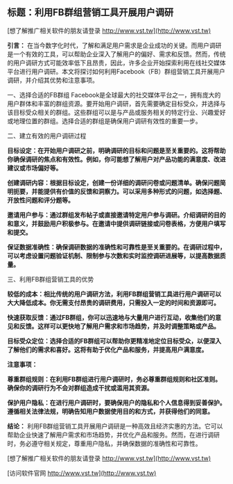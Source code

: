 ## **标题：利用FB群组营销工具开展用户调研**

[想了解推广相关软件的朋友请登录 http://www.vst.tw](http://www.vst.tw)

**引言：**
在当今数字化时代，了解和满足用户需求是企业成功的关键。而用户调研是一个有效的工具，可以帮助企业深入了解用户的偏好、需求和反馈。然而，传统的用户调研方式可能效率低下且昂贵，因此，许多企业开始探索利用在线社交媒体平台进行用户调研。本文将探讨如何利用Facebook（FB）群组营销工具开展用户调研，并介绍其优势和注意事项。

一、选择合适的FB群组
Facebook是全球最大的社交媒体平台之一，拥有庞大的用户群体和丰富的群组资源。要开始用户调研，首先需要确定目标受众，并选择与该目标受众相关的群组。这些群组可以是与产品或服务相关的特定行业、兴趣爱好或地理位置的群组。选择合适的群组是确保用户调研有效性的重要一步。

二、建立有效的用户调研过程

**目标设定：在开始用户调研之前，明确调研的目标和问题是至关重要的。这将帮助你确保调研的焦点和有效性。例如，你可能想了解用户对产品功能的满意度、改进建议或市场偏好等。**

**创建调研内容：根据目标设定，创建一份详细的调研问卷或问题清单。确保问题简明扼要，并能提供有价值的反馈和洞察力。可以采用多种形式的问题，如选择题、开放性问题和评分题等。**

**邀请用户参与：通过群组发布帖子或直接邀请特定用户参与调研。介绍调研的目的和意义，并鼓励用户积极参与。在邀请中提供调研链接或问卷表格，方便用户填写和提交。**

**保证数据准确性：确保调研数据的准确性和可靠性是至关重要的。在调研过程中，可以考虑设置问题验证机制、限制参与次数和实时监控调研进展等，以提高数据质量。**

三、利用FB群组营销工具的优势

**较低的成本：相比传统的用户调研方法，利用FB群组营销工具进行用户调研可以大大降低成本。你无需支付昂贵的调研费用，只需投入一定的时间和资源即可。**

**快速获取反馈：通过FB群组，你可以迅速地与大量用户进行互动，收集他们的意见和反馈。这样可以更快地了解用户需求和市场趋势，并及时调整策略或产品。**

**目标受众定位：选择合适的FB群组可以帮助你更精准地定位目标受众，以便深入了解他们的需求和喜好。这将有助于优化产品和服务，并提高用户满意度。**

**注意事项：**

**尊重群组规则：在利用FB群组进行用户调研时，务必尊重群组规则和社区准则。确保你的调研行为不会对群组造成干扰或滥用其资源。**

**保护用户隐私：在进行用户调研时，要确保用户的隐私和个人信息得到妥善保护。遵循相关法律法规，明确告知用户数据使用目的和方式，并获得他们的同意。**

**结论：**
利用FB群组营销工具开展用户调研是一种高效且经济实惠的方法。它可以帮助企业快速了解用户需求和市场趋势，并优化产品和服务。然而，在进行调研时，务必遵守相关规定，尊重用户隐私，并确保数据的准确性和可靠性。

[想了解推广相关软件的朋友请登录 http://www.vst.tw](http://www.vst.tw)


[访问软件官网 http://www.vst.tw](http://www.vst.tw)
